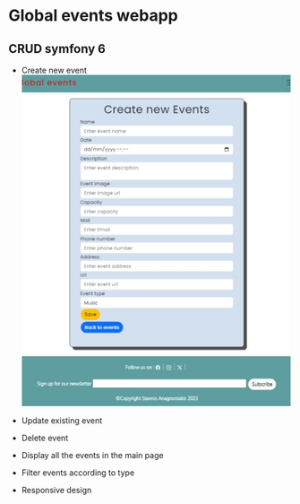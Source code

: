 # Global events webapp
## CRUD symfony 6
* Create new event
![Create Events](createEvets.jpg)

* Update existing event
* Delete event
* Display all the events in the main page
* Filter events according to type
* Responsive design
